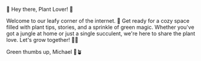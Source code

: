 🌿 Hey there, Plant Lover! 🌵

Welcome to our leafy corner of the internet. 🌱 Get ready for a cozy space filled with plant tips, stories, and a sprinkle of green magic. Whether you've got a jungle at home or just a single succulent, we're here to share the plant love. Let's grow together! 🌿🌱

Green thumbs up,
Michael 🌵🪴
